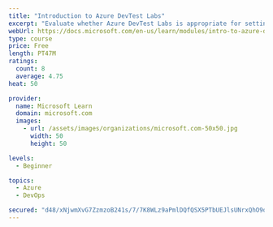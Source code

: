 ```yaml
---
title: "Introduction to Azure DevTest Labs"
excerpt: "Evaluate whether Azure DevTest Labs is appropriate for setting up virtual machine environments for your team."
webUrl: https://docs.microsoft.com/en-us/learn/modules/intro-to-azure-devtest-labs/
type: course
price: Free
length: PT47M
ratings:
  count: 8
  average: 4.75
heat: 50

provider:
  name: Microsoft Learn
  domain: microsoft.com
  images:
    - url: /assets/images/organizations/microsoft.com-50x50.jpg
      width: 50
      height: 50

levels:
  - Beginner

topics:
  - Azure
  - DevOps

secured: "d48/xNjwmXvG7ZzmzoB241s/7/7K8WLz9aPmlDQfQSX5PTbUEJlsUNrxQhO9qvfcqfSZ3/atQYCmKG4BKVLKN/WlvylEXHgA7Bbtt841g05mhZMr2c/8JLUdDQSyRw4DgSugoiOyKvPEumpraVznhnSLQS5tTQOsvHbQHZLju+tJQij7eSayeVia5KSUIFxKUj8D/KKqR9pI4lsV5AYOft7yip3RRFfK5aFcG8338yKCIiTqJiD86ECXj9J2uPo5iMEeRlYUDVtFTvLK+K8mEfqy4s20NDqEYZ29REsJIlJyuVS00NJQ8KN7qIKuWbMKfUWOs+SzAd1yjoDxYYIt082v7ZmkVQolEbzQ4sSmKzG1mwCCLv3SM+Bbm+mm9ZzE3Miy9a+Cdpgc04TenxcXxqph9bTH6EahtBMxiIHMNsM=;MnZPfYY+/R4+zeJlNtlkVA=="
---
```


